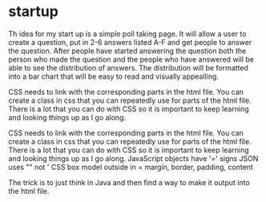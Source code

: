 # startup
Th idea for my start up is a simple poll taking page. It will allow a user to create a question, put in 2-6 answers listed A-F and get people to answer the question. After people have started answering the question both the person who made the question and the people who have answered will be able to see the distribution of answers. The distribution will be formatted into a bar chart that will be easy to read and visually appealling. 

CSS needs to link with the corresponding parts in the html file. You can create a class in css that you can repeatedly use for parts of the html file. There is a lot that you can do with CSS so it is important to keep learning and looking things up as I go along.

CSS needs to link with the corresponding parts in the html file. 
You can create a class in css that you can repeatedly use for parts of the html file. 
There is a lot that you can do with CSS so it is important to keep learning and looking things up as I go along.
JavaScript objects have '=' signs
JSON uses "" not '
CSS box model outside in = margin, border, padding, content

The trick is to just think in Java and then find a way to make it output into the html file. 
